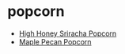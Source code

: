 # popcorn

 * [High Honey Sriracha Popcorn](index/h/high-honey-sriracha-popcorn.json)
 * [Maple Pecan Popcorn](index/m/maple-pecan-popcorn-356189.json)
